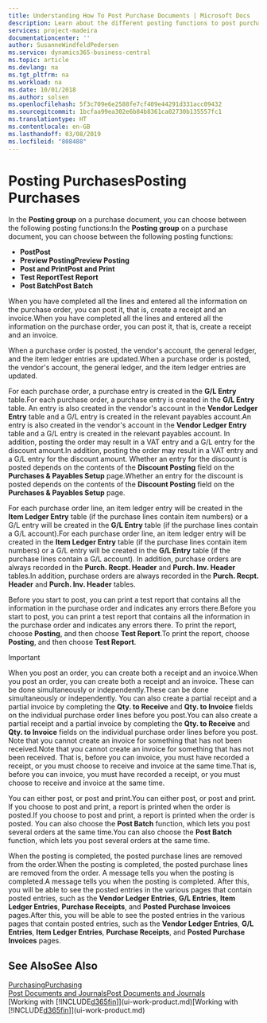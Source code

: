```yaml
---
title: Understanding How To Post Purchase Documents | Microsoft Docs
description: Learn about the different posting functions to post purchase documents.
services: project-madeira
documentationcenter: ''
author: SusanneWindfeldPedersen
ms.service: dynamics365-business-central
ms.topic: article
ms.devlang: na
ms.tgt_pltfrm: na
ms.workload: na
ms.date: 10/01/2018
ms.author: solsen
ms.openlocfilehash: 5f3c709e6e2588fe7cf409e44291d331acc09432
ms.sourcegitcommit: 1bcfaa99ea302e6b84b8361ca02730b135557fc1
ms.translationtype: HT
ms.contentlocale: en-GB
ms.lasthandoff: 03/08/2019
ms.locfileid: "808488"
---
```

# <a name="posting-purchases"></a><span data-ttu-id="dc28e-103">Posting Purchases</span><span class="sxs-lookup"><span data-stu-id="dc28e-103">Posting Purchases</span></span>
<span data-ttu-id="dc28e-104">In the **Posting group** on a purchase document, you can choose between the following posting functions:</span><span class="sxs-lookup"><span data-stu-id="dc28e-104">In the **Posting group** on a purchase document, you can choose between the following posting functions:</span></span>

* <span data-ttu-id="dc28e-105">**Post**</span><span class="sxs-lookup"><span data-stu-id="dc28e-105">**Post**</span></span>
* <span data-ttu-id="dc28e-106">**Preview Posting**</span><span class="sxs-lookup"><span data-stu-id="dc28e-106">**Preview Posting**</span></span>
* <span data-ttu-id="dc28e-107">**Post and Print**</span><span class="sxs-lookup"><span data-stu-id="dc28e-107">**Post and Print**</span></span>
* <span data-ttu-id="dc28e-108">**Test Report**</span><span class="sxs-lookup"><span data-stu-id="dc28e-108">**Test Report**</span></span>
* <span data-ttu-id="dc28e-109">**Post Batch**</span><span class="sxs-lookup"><span data-stu-id="dc28e-109">**Post Batch**</span></span>

<span data-ttu-id="dc28e-110">When you have completed all the lines and entered all the information on the purchase order, you can post it, that is, create a receipt and an invoice.</span><span class="sxs-lookup"><span data-stu-id="dc28e-110">When you have completed all the lines and entered all the information on the purchase order, you can post it, that is, create a receipt and an invoice.</span></span>

<span data-ttu-id="dc28e-111">When a purchase order is posted, the vendor's account, the general ledger, and the item ledger entries are updated.</span><span class="sxs-lookup"><span data-stu-id="dc28e-111">When a purchase order is posted, the vendor's account, the general ledger, and the item ledger entries are updated.</span></span>

<span data-ttu-id="dc28e-112">For each purchase order, a purchase entry is created in the **G/L Entry** table.</span><span class="sxs-lookup"><span data-stu-id="dc28e-112">For each purchase order, a purchase entry is created in the **G/L Entry** table.</span></span> <span data-ttu-id="dc28e-113">An entry is also created in the vendor's account in the **Vendor Ledger Entry** table and a G/L entry is created in the relevant payables account.</span><span class="sxs-lookup"><span data-stu-id="dc28e-113">An entry is also created in the vendor's account in the **Vendor Ledger Entry** table and a G/L entry is created in the relevant payables account.</span></span> <span data-ttu-id="dc28e-114">In addition, posting the order may result in a VAT entry and a G/L entry for the discount amount.</span><span class="sxs-lookup"><span data-stu-id="dc28e-114">In addition, posting the order may result in a VAT entry and a G/L entry for the discount amount.</span></span> <span data-ttu-id="dc28e-115">Whether an entry for the discount is posted depends on the contents of the **Discount Posting** field on the **Purchases & Payables Setup** page.</span><span class="sxs-lookup"><span data-stu-id="dc28e-115">Whether an entry for the discount is posted depends on the contents of the **Discount Posting** field on the **Purchases & Payables Setup** page.</span></span>

<span data-ttu-id="dc28e-116">For each purchase order line, an item ledger entry will be created in the **Item Ledger Entry** table (if the purchase lines contain item numbers) or a G/L entry will be created in the **G/L Entry** table (if the purchase lines contain a G/L account).</span><span class="sxs-lookup"><span data-stu-id="dc28e-116">For each purchase order line, an item ledger entry will be created in the **Item Ledger Entry** table (if the purchase lines contain item numbers) or a G/L entry will be created in the **G/L Entry** table (if the purchase lines contain a G/L account).</span></span> <span data-ttu-id="dc28e-117">In addition, purchase orders are always recorded in the **Purch. Recpt. Header** and **Purch. Inv. Header** tables.</span><span class="sxs-lookup"><span data-stu-id="dc28e-117">In addition, purchase orders are always recorded in the **Purch. Recpt. Header** and **Purch. Inv. Header** tables.</span></span>

<span data-ttu-id="dc28e-118">Before you start to post, you can print a test report that contains all the information in the purchase order and indicates any errors there.</span><span class="sxs-lookup"><span data-stu-id="dc28e-118">Before you start to post, you can print a test report that contains all the information in the purchase order and indicates any errors there.</span></span> <span data-ttu-id="dc28e-119">To print the report, choose **Posting**, and then choose **Test Report**.</span><span class="sxs-lookup"><span data-stu-id="dc28e-119">To print the report, choose **Posting**, and then choose **Test Report**.</span></span>

> [!IMPORTANT]  
>   <span data-ttu-id="dc28e-120">When you post an order, you can create both a receipt and an invoice.</span><span class="sxs-lookup"><span data-stu-id="dc28e-120">When you post an order, you can create both a receipt and an invoice.</span></span> <span data-ttu-id="dc28e-121">These can be done simultaneously or independently.</span><span class="sxs-lookup"><span data-stu-id="dc28e-121">These can be done simultaneously or independently.</span></span> <span data-ttu-id="dc28e-122">You can also create a partial receipt and a partial invoice by completing the **Qty. to Receive** and **Qty. to Invoice** fields on the individual purchase order lines before you post.</span><span class="sxs-lookup"><span data-stu-id="dc28e-122">You can also create a partial receipt and a partial invoice by completing the **Qty. to Receive** and **Qty. to Invoice** fields on the individual purchase order lines before you post.</span></span> <span data-ttu-id="dc28e-123">Note that you cannot create an invoice for something that has not been received.</span><span class="sxs-lookup"><span data-stu-id="dc28e-123">Note that you cannot create an invoice for something that has not been received.</span></span> <span data-ttu-id="dc28e-124">That is, before you can invoice, you must have recorded a receipt, or you must choose to receive and invoice at the same time.</span><span class="sxs-lookup"><span data-stu-id="dc28e-124">That is, before you can invoice, you must have recorded a receipt, or you must choose to receive and invoice at the same time.</span></span>

<span data-ttu-id="dc28e-125">You can either post, or post and print.</span><span class="sxs-lookup"><span data-stu-id="dc28e-125">You can either post, or post and print.</span></span> <span data-ttu-id="dc28e-126">If you choose to post and print, a report is printed when the order is posted.</span><span class="sxs-lookup"><span data-stu-id="dc28e-126">If you choose to post and print, a report is printed when the order is posted.</span></span> <span data-ttu-id="dc28e-127">You can also choose the **Post Batch** function, which lets you post several orders at the same time.</span><span class="sxs-lookup"><span data-stu-id="dc28e-127">You can also choose the **Post Batch** function, which lets you post several orders at the same time.</span></span>

<span data-ttu-id="dc28e-128">When the posting is completed, the posted purchase lines are removed from the order.</span><span class="sxs-lookup"><span data-stu-id="dc28e-128">When the posting is completed, the posted purchase lines are removed from the order.</span></span> <span data-ttu-id="dc28e-129">A message tells you when the posting is completed.</span><span class="sxs-lookup"><span data-stu-id="dc28e-129">A message tells you when the posting is completed.</span></span> <span data-ttu-id="dc28e-130">After this, you will be able to see the posted entries in the various pages that contain posted entries, such as the **Vendor Ledger Entries**, **G/L Entries**, **Item Ledger Entries**, **Purchase Receipts**, and **Posted Purchase Invoices** pages.</span><span class="sxs-lookup"><span data-stu-id="dc28e-130">After this, you will be able to see the posted entries in the various pages that contain posted entries, such as the **Vendor Ledger Entries**, **G/L Entries**, **Item Ledger Entries**, **Purchase Receipts**, and **Posted Purchase Invoices** pages.</span></span>

## <a name="see-also"></a><span data-ttu-id="dc28e-131">See Also</span><span class="sxs-lookup"><span data-stu-id="dc28e-131">See Also</span></span>
[<span data-ttu-id="dc28e-132">Purchasing</span><span class="sxs-lookup"><span data-stu-id="dc28e-132">Purchasing</span></span>](purchasing-manage-purchasing.md)  
[<span data-ttu-id="dc28e-133">Post Documents and Journals</span><span class="sxs-lookup"><span data-stu-id="dc28e-133">Post Documents and Journals</span></span>](ui-post-documents-journals.md)  
<span data-ttu-id="dc28e-134">[Working with [!INCLUDE[d365fin](includes/d365fin_md.md)]](ui-work-product.md)</span><span class="sxs-lookup"><span data-stu-id="dc28e-134">[Working with [!INCLUDE[d365fin](includes/d365fin_md.md)]](ui-work-product.md)</span></span>


